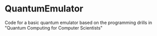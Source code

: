 # QuantumEmulator
Code for a basic quantum emulator based on the programming drills in "Quantum Computing for Computer Scientists"
